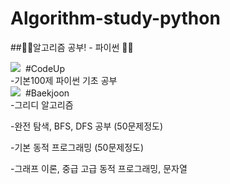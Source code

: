 # Algorithm-study-python
##👩‍💻알고리즘 공부! - 파이썬 👨‍💻


<img src="https://img.shields.io/badge/step1-blue?style=flat-square&logo=simpleicons에서_아이콘이름&logoColor=white"/></a>&nbsp;  #CodeUp  
-기본100제 파이썬 기초 공부  
<img src="https://img.shields.io/badge/step2-blue?style=flat-square&logo=simpleicons에서_아이콘이름&logoColor=white"/></a>&nbsp;  #Baekjoon    
-그리디 알고리즘

-완전 탐색, BFS, DFS 공부 (50문제정도)

-기본 동적 프로그래밍 (50문제정도)

-그래프 이론, 중급 고급 동적 프로그래밍, 문자열
